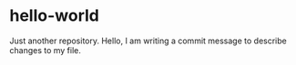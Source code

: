 # hello-world
Just another repository.
Hello, I am writing a commit message to describe changes to my file.

